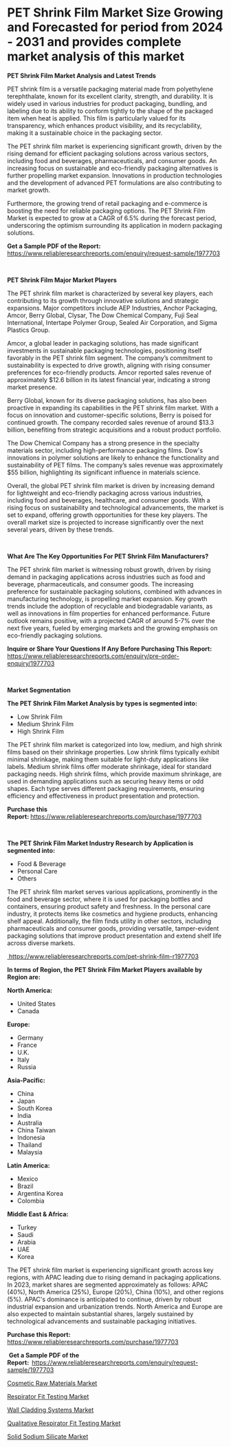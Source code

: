 <p><h1>PET Shrink Film Market Size Growing and Forecasted for period from 2024 - 2031 and provides complete market analysis of this market</h1></p><p><strong>PET Shrink Film Market Analysis and Latest Trends</strong></p>
<p><p>PET shrink film is a versatile packaging material made from polyethylene terephthalate, known for its excellent clarity, strength, and durability. It is widely used in various industries for product packaging, bundling, and labeling due to its ability to conform tightly to the shape of the packaged item when heat is applied. This film is particularly valued for its transparency, which enhances product visibility, and its recyclability, making it a sustainable choice in the packaging sector.</p><p>The PET shrink film market is experiencing significant growth, driven by the rising demand for efficient packaging solutions across various sectors, including food and beverages, pharmaceuticals, and consumer goods. An increasing focus on sustainable and eco-friendly packaging alternatives is further propelling market expansion. Innovations in production technologies and the development of advanced PET formulations are also contributing to market growth. </p><p>Furthermore, the growing trend of retail packaging and e-commerce is boosting the need for reliable packaging options. The PET Shrink Film Market is expected to grow at a CAGR of 6.5% during the forecast period, underscoring the optimism surrounding its application in modern packaging solutions.</p></p>
<p><strong>Get a Sample PDF of the Report:&nbsp;</strong> <a href="https://www.reliableresearchreports.com/enquiry/request-sample/1977703?utm_campaign=8&utm_medium=2&utm_source=Github&utm_content=ia&utm_term=14112024&utm_id=pet-shrink-film">https://www.reliableresearchreports.com/enquiry/request-sample/1977703</a></p>
<p>&nbsp;</p>
<p><strong>PET Shrink Film Major Market Players</strong></p>
<p><p>The PET shrink film market is characterized by several key players, each contributing to its growth through innovative solutions and strategic expansions. Major competitors include AEP Industries, Anchor Packaging, Amcor, Berry Global, Clysar, The Dow Chemical Company, Fuji Seal International, Intertape Polymer Group, Sealed Air Corporation, and Sigma Plastics Group.</p><p>Amcor, a global leader in packaging solutions, has made significant investments in sustainable packaging technologies, positioning itself favorably in the PET shrink film segment. The company’s commitment to sustainability is expected to drive growth, aligning with rising consumer preferences for eco-friendly products. Amcor reported sales revenue of approximately $12.6 billion in its latest financial year, indicating a strong market presence.</p><p>Berry Global, known for its diverse packaging solutions, has also been proactive in expanding its capabilities in the PET shrink film market. With a focus on innovation and customer-specific solutions, Berry is poised for continued growth. The company recorded sales revenue of around $13.3 billion, benefiting from strategic acquisitions and a robust product portfolio.</p><p>The Dow Chemical Company has a strong presence in the specialty materials sector, including high-performance packaging films. Dow's innovations in polymer solutions are likely to enhance the functionality and sustainability of PET films. The company’s sales revenue was approximately $55 billion, highlighting its significant influence in materials science.</p><p>Overall, the global PET shrink film market is driven by increasing demand for lightweight and eco-friendly packaging across various industries, including food and beverages, healthcare, and consumer goods. With a rising focus on sustainability and technological advancements, the market is set to expand, offering growth opportunities for these key players. The overall market size is projected to increase significantly over the next several years, driven by these trends.</p></p>
<p>&nbsp;</p>
<p><strong>What Are The Key Opportunities For PET Shrink Film Manufacturers?</strong></p>
<p><p>The PET shrink film market is witnessing robust growth, driven by rising demand in packaging applications across industries such as food and beverage, pharmaceuticals, and consumer goods. The increasing preference for sustainable packaging solutions, combined with advances in manufacturing technology, is propelling market expansion. Key growth trends include the adoption of recyclable and biodegradable variants, as well as innovations in film properties for enhanced performance. Future outlook remains positive, with a projected CAGR of around 5-7% over the next five years, fueled by emerging markets and the growing emphasis on eco-friendly packaging solutions.</p></p>
<p><strong>Inquire or Share Your Questions If Any Before Purchasing This Report:</strong> <a href="https://www.reliableresearchreports.com/enquiry/pre-order-enquiry/1977703?utm_campaign=8&utm_medium=2&utm_source=Github&utm_content=ia&utm_term=14112024&utm_id=pet-shrink-film">https://www.reliableresearchreports.com/enquiry/pre-order-enquiry/1977703</a></p>
<p>&nbsp;</p>
<p><strong>Market Segmentation</strong></p>
<p><strong>The PET Shrink Film Market Analysis by types is segmented into:</strong></p>
<p><ul><li>Low Shrink Film</li><li>Medium Shrink Film</li><li>High Shrink Film</li></ul></p>
<p><p>The PET shrink film market is categorized into low, medium, and high shrink films based on their shrinkage properties. Low shrink films typically exhibit minimal shrinkage, making them suitable for light-duty applications like labels. Medium shrink films offer moderate shrinkage, ideal for standard packaging needs. High shrink films, which provide maximum shrinkage, are used in demanding applications such as securing heavy items or odd shapes. Each type serves different packaging requirements, ensuring efficiency and effectiveness in product presentation and protection.</p></p>
<p><strong>Purchase this Report:&nbsp;</strong><a href="https://www.reliableresearchreports.com/purchase/1977703?utm_campaign=8&utm_medium=2&utm_source=Github&utm_content=ia&utm_term=14112024&utm_id=pet-shrink-film">https://www.reliableresearchreports.com/purchase/1977703</a></p>
<p>&nbsp;</p>
<p><strong>The PET Shrink Film Market Industry Research by Application is segmented into:</strong></p>
<p><ul><li>Food & Beverage</li><li>Personal Care</li><li>Others</li></ul></p>
<p><p>The PET shrink film market serves various applications, prominently in the food and beverage sector, where it is used for packaging bottles and containers, ensuring product safety and freshness. In the personal care industry, it protects items like cosmetics and hygiene products, enhancing shelf appeal. Additionally, the film finds utility in other sectors, including pharmaceuticals and consumer goods, providing versatile, tamper-evident packaging solutions that improve product presentation and extend shelf life across diverse markets.</p></p>
<p><a href="https://www.reliableresearchreports.com/pet-shrink-film-r1977703?utm_campaign=8&utm_medium=2&utm_source=Github&utm_content=ia&utm_term=14112024&utm_id=pet-shrink-film">&nbsp;https://www.reliableresearchreports.com/pet-shrink-film-r1977703</a></p>
<p><strong>In terms of Region, the PET Shrink Film Market Players available by Region are:</strong></p>
<p>
    <p> <strong> North America: </strong>
        <ul>
            <li>United States</li>
            <li>Canada</li>
        </ul>
        </p> 
    <p> <strong> Europe: </strong>
        <ul>
            <li>Germany</li>
            <li>France</li>
            <li>U.K.</li>
            <li>Italy</li>
            <li>Russia</li>
        </ul>
        </p> 
    <p> <strong> Asia-Pacific: </strong>
        <ul>
            <li>China</li>
            <li>Japan</li>
            <li>South Korea</li>
            <li>India</li>
            <li>Australia</li>
            <li>China Taiwan</li>
            <li>Indonesia</li>
            <li>Thailand</li>
            <li>Malaysia</li>
        </ul>
        </p> 
    <p> <strong> Latin America: </strong>
        <ul>
            <li>Mexico</li>
            <li>Brazil</li>
            <li>Argentina Korea</li>
            <li>Colombia</li>
        </ul>
        </p> 
    <p> <strong> Middle East & Africa: </strong>
        <ul>
            <li>Turkey</li>
            <li>Saudi</li>
            <li>Arabia</li>
            <li>UAE</li>
            <li>Korea</li>
        </ul>
    </p>
    </p>
<p><p>The PET shrink film market is experiencing significant growth across key regions, with APAC leading due to rising demand in packaging applications. In 2023, market shares are segmented approximately as follows: APAC (40%), North America (25%), Europe (20%), China (10%), and other regions (5%). APAC's dominance is anticipated to continue, driven by robust industrial expansion and urbanization trends. North America and Europe are also expected to maintain substantial shares, largely sustained by technological advancements and sustainable packaging initiatives.</p></p>
<p><strong>Purchase this Report: </strong><a href="https://www.reliableresearchreports.com/purchase/1977703?utm_campaign=8&utm_medium=2&utm_source=Github&utm_content=ia&utm_term=14112024&utm_id=pet-shrink-film">https://www.reliableresearchreports.com/purchase/1977703</a></p>
<p>&nbsp;<strong>Get a Sample PDF of the Report:&nbsp;&nbsp;</strong><a href="https://www.reliableresearchreports.com/enquiry/request-sample/1977703?utm_campaign=8&utm_medium=2&utm_source=Github&utm_content=ia&utm_term=14112024&utm_id=pet-shrink-film">https://www.reliableresearchreports.com/enquiry/request-sample/1977703</a></p>
<p><strong></strong></p>
<p><p><a href="https://www.linkedin.com/pulse/navigating-cosmetic-raw-materials-market-expert-analysis-ekeqe?utm_campaign=8&utm_medium=2&utm_source=Github&utm_content=ia&utm_term=14112024&utm_id=pet-shrink-film">Cosmetic Raw Materials Market</a></p><p><a href="https://issuu.com/reportprime-2/docs/respirator-fit-testing-market-size-_d28a9786de2287?utm_campaign=8&utm_medium=2&utm_source=Github&utm_content=ia&utm_term=14112024&utm_id=pet-shrink-film">Respirator Fit Testing Market</a></p><p><a href="https://github.com/AfsanaMia652/Market-Research-Report-List-1/blob/main/wall-cladding-systems-market.md?utm_campaign=8&utm_medium=2&utm_source=Github&utm_content=ia&utm_term=14112024&utm_id=pet-shrink-film">Wall Cladding Systems Market</a></p><p><a href="https://issuu.com/reportprime-2/docs/qualitative-respirator-fit-testing-_ca67ced5f88a02?utm_campaign=8&utm_medium=2&utm_source=Github&utm_content=ia&utm_term=14112024&utm_id=pet-shrink-film">Qualitative Respirator Fit Testing Market</a></p><p><a href="https://github.com/PeterParrish5/Market-Research-Report-List-7/blob/main/solid-sodium-silicate-market.md?utm_campaign=8&utm_medium=2&utm_source=Github&utm_content=ia&utm_term=14112024&utm_id=pet-shrink-film">Solid Sodium Silicate Market</a></p></p>